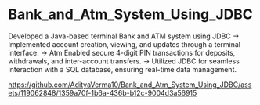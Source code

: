 # Bank_and_Atm_System_Using_JDBC
Developed a Java-based terminal Bank and ATM system using JDBC
-> Implemented account creation, viewing, and updates through a terminal interface.
-> Atm Enabled secure 4-digit PIN transactions for deposits, withdrawals, and inter-account transfers.
-> Utilized JDBC for seamless interaction with a SQL database, ensuring real-time data management.


https://github.com/AdityaVerma10/Bank_and_Atm_System_Using_JDBC/assets/119062848/1359a70f-1b6a-436b-b12c-9004d3a56915

